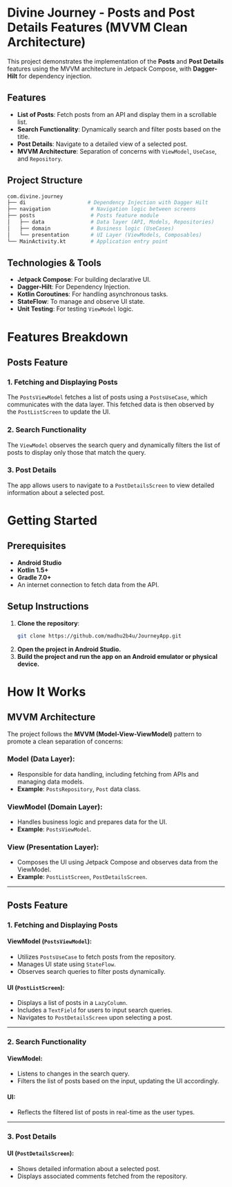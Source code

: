 # Divine Journey - Posts and Post Details Features (MVVM Clean Architecture)

This project demonstrates the implementation of the **Posts** and **Post Details** features using the MVVM architecture in Jetpack Compose, with **Dagger-Hilt** for dependency injection.

## Features
- **List of Posts**: Fetch posts from an API and display them in a scrollable list.
- **Search Functionality**: Dynamically search and filter posts based on the title.
- **Post Details**: Navigate to a detailed view of a selected post.
- **MVVM Architecture**: Separation of concerns with `ViewModel`, `UseCase`, and `Repository`.

## Project Structure

```bash
com.divine.journey
├── di                    # Dependency Injection with Dagger Hilt
├── navigation             # Navigation logic between screens
├── posts                  # Posts feature module
│   ├── data               # Data layer (API, Models, Repositories)
│   ├── domain             # Business logic (UseCases)
│   └── presentation       # UI Layer (ViewModels, Composables)
└── MainActivity.kt        # Application entry point

```

## Technologies & Tools

- **Jetpack Compose**: For building declarative UI.
- **Dagger-Hilt**: For Dependency Injection.
- **Kotlin Coroutines**: For handling asynchronous tasks.
- **StateFlow**: To manage and observe UI state.
- **Unit Testing**: For testing `ViewModel` logic.

# Features Breakdown

## Posts Feature

### 1. Fetching and Displaying Posts
The `PostsViewModel` fetches a list of posts using a `PostsUseCase`, which communicates with the data layer. This fetched data is then observed by the `PostListScreen` to update the UI.

### 2. Search Functionality
The `ViewModel` observes the search query and dynamically filters the list of posts to display only those that match the query.

### 3. Post Details
The app allows users to navigate to a `PostDetailsScreen` to view detailed information about a selected post.

# Getting Started

## Prerequisites

- **Android Studio**
- **Kotlin 1.5+**
- **Gradle 7.0+**
- An internet connection to fetch data from the API.


## Setup Instructions

1. **Clone the repository**:
   ```bash
   git clone https://github.com/madhu2b4u/JourneyApp.git
2. **Open the project in Android Studio.**
3. **Build the project and run the app on an Android emulator or physical device.**

# How It Works

## MVVM Architecture

The project follows the **MVVM (Model-View-ViewModel)** pattern to promote a clean separation of concerns:

### Model (Data Layer):
- Responsible for data handling, including fetching from APIs and managing data models.
- **Example**: `PostsRepository`, `Post` data class.

### ViewModel (Domain Layer):
- Handles business logic and prepares data for the UI.
- **Example**: `PostsViewModel`.

### View (Presentation Layer):
- Composes the UI using Jetpack Compose and observes data from the ViewModel.
- **Example**: `PostListScreen`, `PostDetailsScreen`.

---

## Posts Feature

### 1. Fetching and Displaying Posts

#### ViewModel (`PostsViewModel`):
- Utilizes `PostsUseCase` to fetch posts from the repository.
- Manages UI state using `StateFlow`.
- Observes search queries to filter posts dynamically.

#### UI (`PostListScreen`):
- Displays a list of posts in a `LazyColumn`.
- Includes a `TextField` for users to input search queries.
- Navigates to `PostDetailsScreen` upon selecting a post.

---

### 2. Search Functionality

#### ViewModel:
- Listens to changes in the search query.
- Filters the list of posts based on the input, updating the UI accordingly.

#### UI:
- Reflects the filtered list of posts in real-time as the user types.

---

### 3. Post Details

#### UI (`PostDetailsScreen`):
- Shows detailed information about a selected post.
- Displays associated comments fetched from the repository.

